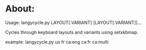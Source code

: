 About:
======

Usage: langycycle.py LAYOUT[:VARIANT] [LAYOUT[:VARIANT]]...

Cycles through keyboard layouts and variants using setxkbmap.

example: langycycle.py us fr ca:eng ca:fr ca:multi

